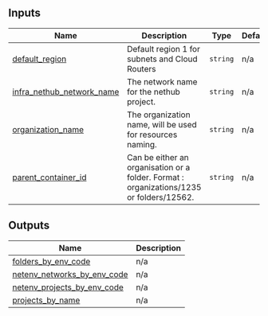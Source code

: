 <!-- BEGIN_TF_DOCS -->
## Inputs

| Name | Description | Type | Default | Required |
|------|-------------|------|---------|:--------:|
| <a name="input_default_region"></a> [default\_region](#input\_default\_region) | Default region 1 for subnets and Cloud Routers | `string` | n/a | yes |
| <a name="input_infra_nethub_network_name"></a> [infra\_nethub\_network\_name](#input\_infra\_nethub\_network\_name) | The network name for the nethub project. | `string` | n/a | yes |
| <a name="input_organization_name"></a> [organization\_name](#input\_organization\_name) | The organization name, will be used for resources naming. | `string` | n/a | yes |
| <a name="input_parent_container_id"></a> [parent\_container\_id](#input\_parent\_container\_id) | Can be either an organisation or a folder. Format : organizations/1235 or folders/12562. | `string` | n/a | yes |

## Outputs

| Name | Description |
|------|-------------|
| <a name="output_folders_by_env_code"></a> [folders\_by\_env\_code](#output\_folders\_by\_env\_code) | n/a |
| <a name="output_netenv_networks_by_env_code"></a> [netenv\_networks\_by\_env\_code](#output\_netenv\_networks\_by\_env\_code) | n/a |
| <a name="output_netenv_projects_by_env_code"></a> [netenv\_projects\_by\_env\_code](#output\_netenv\_projects\_by\_env\_code) | n/a |
| <a name="output_projects_by_name"></a> [projects\_by\_name](#output\_projects\_by\_name) | n/a |
<!-- END_TF_DOCS -->